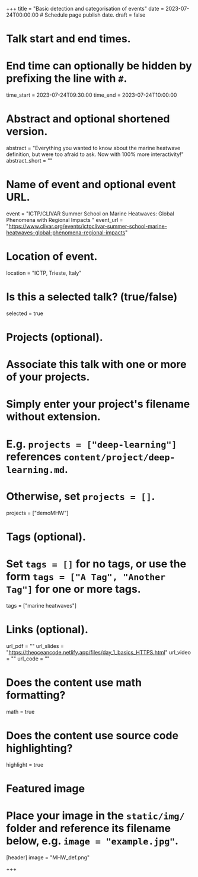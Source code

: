 +++
title = "Basic detection and categorisation of events"
date = 2023-07-24T00:00:00  # Schedule page publish date.
draft = false

# Talk start and end times.
#   End time can optionally be hidden by prefixing the line with `#`.
time_start = 2023-07-24T09:30:00
time_end = 2023-07-24T10:00:00

# Abstract and optional shortened version.
abstract = "Everything you wanted to know about the marine heatwave definition, but were too afraid to ask. Now with 100% more interactivity!"
abstract_short = ""

# Name of event and optional event URL.
event = "ICTP/CLIVAR Summer School on Marine Heatwaves: Global Phenomena with Regional Impacts "
event_url = "https://www.clivar.org/events/ictpclivar-summer-school-marine-heatwaves-global-phenomena-regional-impacts"

# Location of event.
location = "ICTP, Trieste, Italy"

# Is this a selected talk? (true/false)
selected = true

# Projects (optional).
#   Associate this talk with one or more of your projects.
#   Simply enter your project's filename without extension.
#   E.g. `projects = ["deep-learning"]` references `content/project/deep-learning.md`.
#   Otherwise, set `projects = []`.
projects = ["demoMHW"]

# Tags (optional).
#   Set `tags = []` for no tags, or use the form `tags = ["A Tag", "Another Tag"]` for one or more tags.
tags = ["marine heatwaves"]

# Links (optional).
url_pdf = ""
url_slides = "https://theoceancode.netlify.app/files/day_1_basics_HTTPS.html"
url_video = ""
url_code = ""

# Does the content use math formatting?
math = true

# Does the content use source code highlighting?
highlight = true

# Featured image
# Place your image in the `static/img/` folder and reference its filename below, e.g. `image = "example.jpg"`.
[header]
image = "MHW_def.png"

+++

